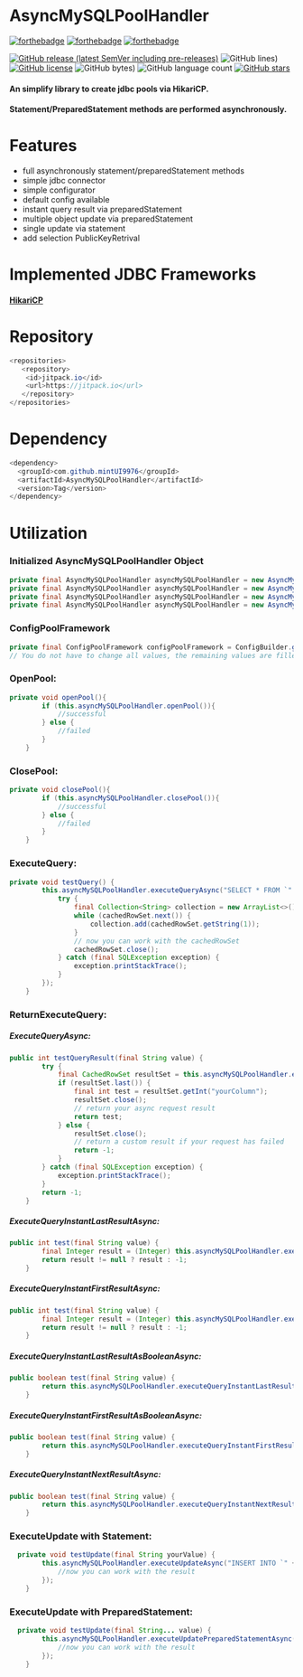 # AsyncMySQLPoolHandler
[![forthebadge](https://forthebadge.com/images/badges/made-with-java.svg)](https://forthebadge.com) [![forthebadge](https://forthebadge.com/images/badges/open-source.svg)](https://forthebadge.com) [![forthebadge](https://forthebadge.com/images/badges/powered-by-coffee.svg)](https://forthebadge.com)

[![GitHub release (latest SemVer including pre-releases)](https://img.shields.io/github/v/release/mintUI9976/AsyncMySQLPoolHandler?include_prereleases&style=for-the-badge)](https://github.com/mintUI9976/AsyncMySQLPoolHandler/releases) ![GitHub lines)](https://img.shields.io/tokei/lines/github/mintUI9976/AsyncMySQLPoolHandler?color=yellow&style=for-the-badge) [![GitHub license](https://img.shields.io/github/license/mintUI9976/AsyncMySQLPoolHandler?style=for-the-badge)](https://github.com/mintUI9976/AsyncMySQLPoolHandler/blob/main/LICENSE) ![GitHub bytes)](https://img.shields.io/github/languages/code-size/mintUI9976/AsyncMySQLPoolHandler?color=orange&style=for-the-badge) ![GitHub language count](https://img.shields.io/github/languages/count/mintUI9976/AsyncMySQLPoolHandler?style=for-the-badge) [![GitHub stars](https://img.shields.io/github/stars/mintUI9976/AsyncMySQLPoolHandler?style=for-the-badge)](https://github.com/mintUI9976/AsyncMySQLPoolHandler/stargazers) 
#### An simplify library to create jdbc pools via HikariCP. 
#### Statement/PreparedStatement methods are performed asynchronously.
# Features
- full asynchronously statement/preparedStatement methods
- simple jdbc connector
- simple configurator
- default config available
- instant query result via preparedStatement
- multiple object update via preparedStatement
- single update via statement
- add selection PublicKeyRetrival
# Implemented JDBC Frameworks
#### [HikariCP](https://github.com/brettwooldridge/HikariCP)
# Repository
```java
<repositories>
   <repository>
    <id>jitpack.io</id>
    <url>https://jitpack.io</url>
   </repository>
</repositories>
```
# Dependency
```java
<dependency>
  <groupId>com.github.mintUI9976</groupId>
  <artifactId>AsyncMySQLPoolHandler</artifactId>
  <version>Tag</version>
</dependency>
```
# Utilization
### Initialized AsyncMySQLPoolHandler Object
```java
private final AsyncMySQLPoolHandler asyncMySQLPoolHandler = new AsyncMySQLPoolHandler(hostname, username, password, enumPoolFramework, configPoolFramework);
private final AsyncMySQLPoolHandler asyncMySQLPoolHandler = new AsyncMySQLPoolHandler(hostname, port, username, password, enumPoolFramework, configPoolFramework);
private final AsyncMySQLPoolHandler asyncMySQLPoolHandler = new AsyncMySQLPoolHandler(hostname, username, password , database, enumPoolFramework, configPoolFramework);
private final AsyncMySQLPoolHandler asyncMySQLPoolHandler = new AsyncMySQLPoolHandler(hostname, port, username, password, database, enumPoolFramework, configPoolFramework);
```
### ConfigPoolFramework
```java
private final ConfigPoolFramework configPoolFramework = ConfigBuilder.getConfigBuilder().build(); // returns a default configuration
// You do not have to change all values, the remaining values are filled with default values.
```
### OpenPool:
```java
private void openPool(){
        if (this.asyncMySQLPoolHandler.openPool()){
            //successful
        } else {
            //failed
        }
    }
```
### ClosePool:
```java
private void closePool(){
        if (this.asyncMySQLPoolHandler.closePool()){
            //successful
        } else {
            //failed
        }
    }
```
### ExecuteQuery:
```java
private void testQuery() {
        this.asyncMySQLPoolHandler.executeQueryAsync("SELECT * FROM `" + "yourTable" + "`;").whenComplete((cachedRowSet, throwable) -> {
            try {
                final Collection<String> collection = new ArrayList<>();
                while (cachedRowSet.next()) {
                    collection.add(cachedRowSet.getString(1));
                }
                // now you can work with the cachedRowSet
                cachedRowSet.close();
            } catch (final SQLException exception) {
                exception.printStackTrace();
            }
        });
    }
```
### ReturnExecuteQuery:
##### ExecuteQueryAsync:
```java
public int testQueryResult(final String value) {
        try {
            final CachedRowSet resultSet = this.asyncMySQLPoolHandler.executeQueryAsync("SELECT `yourColumn` FROM `" + "yourTable" + "` WHERE `yourValue`= '" + this.asyncMySQLPoolHandler.removeSQLInjectionPossibility(value) + "';").join();
            if (resultSet.last()) {
                final int test = resultSet.getInt("yourColumn");
                resultSet.close();
                // return your async request result
                return test;
            } else {
                resultSet.close();
                // return a custom result if your request has failed
                return -1;
            }
        } catch (final SQLException exception) {
            exception.printStackTrace();
        }
        return -1;
    }
```
##### ExecuteQueryInstantLastResultAsync:

```java
public int test(final String value) {
        final Integer result = (Integer) this.asyncMySQLPoolHandler.executeQueryInstantLastResultAsync("SELECT `yourColumn` FROM `" + "yourTable" + "` WHERE `yourValue`= '" + this.asyncMySQLPoolHandler.removeSQLInjectionPossibility(value) + "';" , "yourColumn").join();
        return result != null ? result : -1;
    }
```
##### ExecuteQueryInstantFirstResultAsync:

```java
public int test(final String value) {
        final Integer result = (Integer) this.asyncMySQLPoolHandler.executeQueryInstantFirstResultAsync("SELECT `yourColumn` FROM `" + "yourTable" + "` WHERE `yourValue`= '" + this.asyncMySQLPoolHandler.removeSQLInjectionPossibility(value) + "';" , "yourColumn").join();
        return result != null ? result : -1;
    }
```
##### ExecuteQueryInstantLastResultAsBooleanAsync:

```java
public boolean test(final String value) {
        return this.asyncMySQLPoolHandler.executeQueryInstantLastResultAsBooleanAsync("SELECT `yourColumn` FROM `" + "yourTable" + "` WHERE `yourValue`= '" + this.asyncMySQLPoolHandler.removeSQLInjectionPossibility(value) + "';" , "yourColumn").join();
    }
```    
##### ExecuteQueryInstantFirstResultAsBooleanAsync:

```java
public boolean test(final String value) {
        return this.asyncMySQLPoolHandler.executeQueryInstantFirstResultAsBooleanAsync("SELECT `yourColumn` FROM `" + "yourTable" + "` WHERE `yourValue`= '" + this.asyncMySQLPoolHandler.removeSQLInjectionPossibility(value) + "';" , "yourColumn").join();
    }
```    
##### ExecuteQueryInstantNextResultAsync:

```java
public boolean test(final String value) {
        return this.asyncMySQLPoolHandler.executeQueryInstantNextResultAsync("SELECT * FROM `" + "yourTable" + "` WHERE `yourValue`= '" + this.asyncMySQLPoolHandler.removeSQLInjectionPossibility(value) + "';").join();
    }
```

### ExecuteUpdate with Statement:

```java
  private void testUpdate(final String yourValue) {
        this.asyncMySQLPoolHandler.executeUpdateAsync("INSERT INTO `" + "yourTable" + "` SET `yourColumn` = '" + this.asyncMySQLPoolHandler.removeSQLInjectionPossibility(yourValue) + "';").whenComplete((aVoid, throwable) -> {
            //now you can work with the result
        });
    }
```
### ExecuteUpdate with PreparedStatement:

```java
  private void testUpdate(final String... value) {
        this.asyncMySQLPoolHandler.executeUpdatePreparedStatementAsync("INSERT INTO `" + "yourTable" + "` (value1, value2, value3, value4) VALUES (?, ?, ?, ?)", value1,value2,value3,value4).whenComplete((aVoid, throwable) -> {
            //now you can work with the result
        });
    }
```

